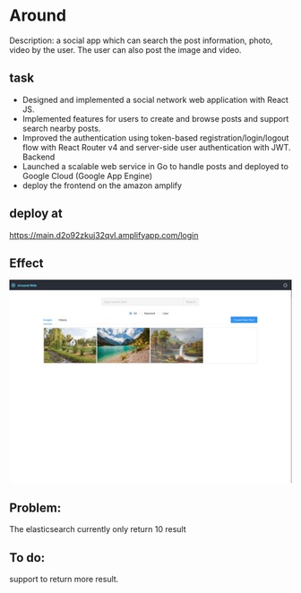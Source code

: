 # Around
Description: a social app which can search the post information, photo, video by the user. The user can also post the image and video.

## task
* Designed and implemented a social network web application with React JS.
* Implemented features for users to create and browse posts and support search nearby posts.
* Improved the authentication using token-based registration/login/logout flow with React Router v4 and server-side user authentication with JWT.
Backend
* Launched a scalable web service in Go to handle posts and deployed to Google Cloud (Google App Engine) 
* deploy the frontend on the amazon amplify

## deploy at
https://main.d2o92zkuj32qvl.amplifyapp.com/login

## Effect
![app](app.jpg)

## Problem:
The elasticsearch currently only return 10 result

## To do:
support to return more result.





 
